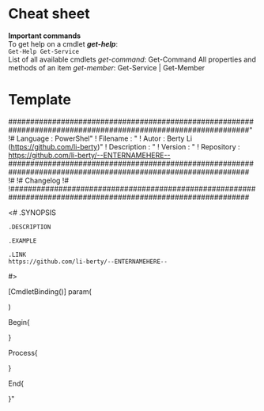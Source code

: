 # Cheat sheet
**Important commands**<br>
To get help on a cmdlet *__get-help__*:<br>
`Get-Help Get-Service`<br>
List of all available cmdlets <i>get-command</i>:
	Get-Command
All properties and methods of an item <i>get-member</i>:
	Get-Service | Get-Member<br>


# Template

###############################################################################################################"
!# Language    : PowerShel"
! Filename    : "
! Autor       : Berty Li (https://github.com/li-berty)"
! Description : "
! Version     : "
! Repository  : https://github.com/li-berty/--ENTERNAMEHERE--
###############################################################################################################
!#
!# Changelog
!#
!###############################################################################################################

<#
    .SYNOPSIS
    
    .DESCRIPTION
    
    .EXAMPLE
    
    .LINK
    https://github.com/li-berty/--ENTERNAMEHERE--
#>

[CmdletBinding()]
param(

)

Begin{

}

Process{

}

End{

}"
